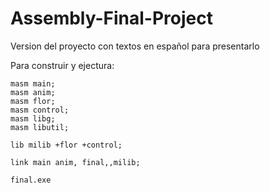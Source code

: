 # Assembly-Final-Project
Version del proyecto con textos en español para presentarlo

Para construir y ejectura:

```
masm main;
masm anim;
masm flor;
masm control;
masm libg;
masm libutil;

lib milib +flor +control;

link main anim, final,,milib;

final.exe
```